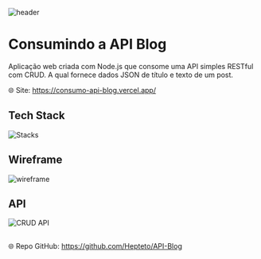 ![header](https://64.media.tumblr.com/e972f7e3a1a9610a1cb483d63e5bbb83/ce4527a0e7d43bf5-bb/s2048x3072/87d2c3114110669b94faf1d66a7fb602c18c7fa3.pnj)

# Consumindo a API Blog

Aplicação web criada com Node.js que consome uma API simples RESTful com CRUD. A qual fornece dados JSON de título e texto de um post.

:globe_with_meridians: Site: https://consumo-api-blog.vercel.app/

## Tech Stack

![Stacks](https://skillicons.dev/icons?i=nodejs,vite,react,html,css,vercel&perline=6)

## Wireframe
![wireframe](https://64.media.tumblr.com/fdcfbb625e10e7c6e08e2f972b9f5c9c/b228ba4571478b61-de/s2048x3072/d63b357a56d1ac9448d3170598291e86a369f2de.jpg)

## API

![CRUD API](https://64.media.tumblr.com/02b45bc24ac59348628a9ac7f59ac731/d6a66cbb62fdd41d-6a/s2048x3072/f547062af7b7c1ea6cc0e384eb42d4a5480e51d3.jpg)

## 
:globe_with_meridians: Repo GitHub: https://github.com/Hepteto/API-Blog